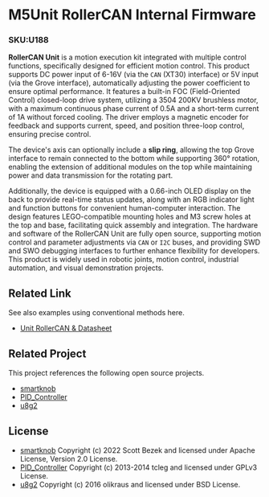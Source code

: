 # M5Unit RollerCAN Internal Firmware

### SKU:U188

**RollerCAN Unit** is a motion execution kit integrated with multiple control functions, specifically designed for efficient motion control. This product supports DC power input of 6-16V (via the `CAN` (XT30) interface) or 5V input (via the Grove interface), automatically adjusting the power coefficient to ensure optimal performance. It features a built-in FOC (Field-Oriented Control) closed-loop drive system, utilizing a 3504 200KV brushless motor, with a maximum continuous phase current of 0.5A and a short-term current of 1A without forced cooling. The driver employs a magnetic encoder for feedback and supports current, speed, and position three-loop control, ensuring precise control. 

The device's axis can optionally include a **slip ring**, allowing the top Grove interface to remain connected to the bottom while supporting 360° rotation, enabling the extension of additional modules on the top while maintaining power and data transmission for the rotating part. 

Additionally, the device is equipped with a 0.66-inch OLED display on the back to provide real-time status updates, along with an RGB indicator light and function buttons for convenient human-computer interaction. The design features LEGO-compatible mounting holes and M3 screw holes at the top and base, facilitating quick assembly and integration. The hardware and software of the RollerCAN Unit are fully open source, supporting motion control and parameter adjustments via `CAN` or `I2C` buses, and providing SWD and SWO debugging interfaces to further enhance flexibility for developers. This product is widely used in robotic joints, motion control, industrial automation, and visual demonstration projects.

## Related Link

See also examples using conventional methods here.

- [Unit RollerCAN & Datasheet](https://docs.m5stack.com/en/unit/Unit-RollerCAN)

## Related Project

This project references the following open source projects.

- [smartknob](https://github.com/scottbez1/smartknob)
- [PID_Controller](https://github.com/tcleg/PID_Controller)
- [u8g2](https://github.com/olikraus/u8g2)

## License

- [smartknob][] Copyright (c) 2022 Scott Bezek and licensed under Apache License, Version 2.0 License.
- [PID_Controller][] Copyright (c) 2013-2014 tcleg and licensed under GPLv3 License.
- [u8g2][] Copyright (c) 2016 olikraus and licensed under BSD License.

[smartknob]: https://github.com/scottbez1/smartknob
[PID_Controller]: https://github.com/tcleg/PID_Controller
[u8g2]: https://github.com/olikraus/u8g2
